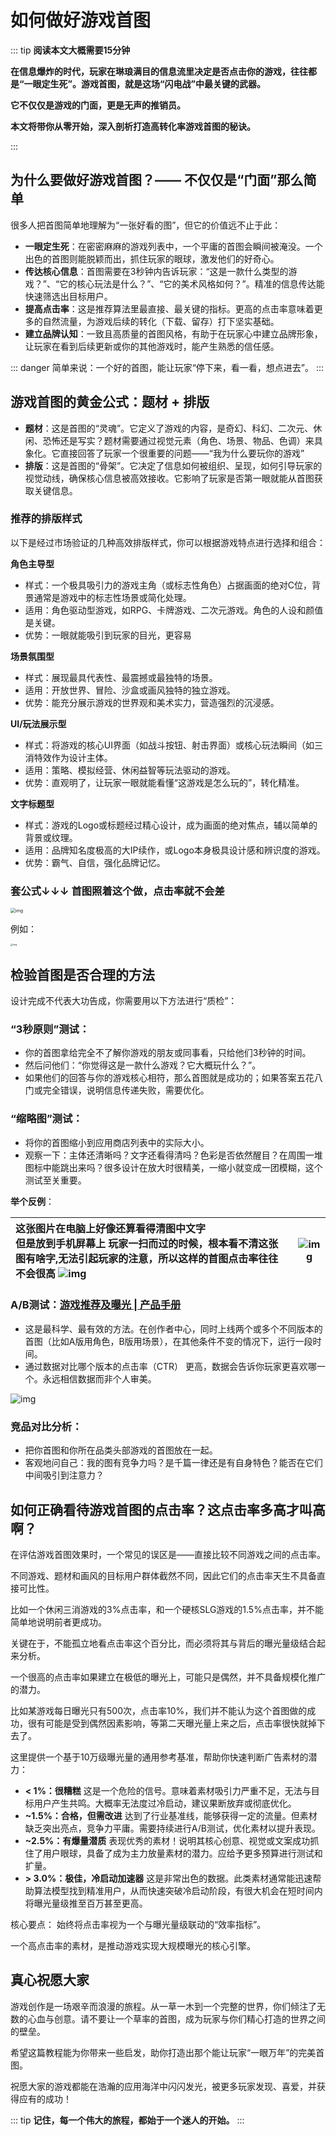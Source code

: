 # 如何做好游戏首图

::: tip **阅读本文大概需要15分钟**

**在信息爆炸的时代，玩家在琳琅满目的信息流里决定是否点击你的游戏，往往都是“一眼定生死”。游戏首图，就是这场“闪电战”中最关键的武器。**

**它不仅仅是游戏的门面，更是无声的推销员。**

**本文将带你从零开始，深入剖析打造高转化率游戏首图的秘诀。**

:::

## 为什么要做好游戏首图？—— 不仅仅是“门面”那么简单

很多人把首图简单地理解为“一张好看的图”，但它的价值远不止于此：

- **一眼定生死**：在密密麻麻的游戏列表中，一个平庸的首图会瞬间被淹没。一个出色的首图则能脱颖而出，抓住玩家的眼球，激发他们的好奇心。
- **传达核心信息**：首图需要在3秒钟内告诉玩家：“这是一款什么类型的游戏？”、“它的核心玩法是什么？”、“它的美术风格如何？”。精准的信息传达能快速筛选出目标用户。
- **提高点击率**：这是推荐算法里最直接、最关键的指标。更高的点击率意味着更多的自然流量，为游戏后续的转化（下载、留存）打下坚实基础。
- **建立品牌认知**：一致且高质量的首图风格，有助于在玩家心中建立品牌形象，让玩家在看到后续更新或你的其他游戏时，能产生熟悉的信任感。

::: danger 简单来说：一个好的首图，能让玩家“停下来，看一看，想点进去”。
:::

## 游戏首图的黄金公式：题材 + 排版

- **题材**：这是首图的“灵魂”。它定义了游戏的内容，是奇幻、科幻、二次元、休闲、恐怖还是写实？题材需要通过视觉元素（角色、场景、物品、色调）来具象化。它直接回答了玩家一个很重要的问题——“我为什么要玩你的游戏”
- **排版**：这是首图的“骨架”。它决定了信息如何被组织、呈现，如何引导玩家的视觉动线，确保核心信息被高效接收。它影响了玩家是否第一眼就能从首图获取关键信息。

###  推荐的排版样式

  以下是经过市场验证的几种高效排版样式，你可以根据游戏特点进行选择和组合：

**角色主导型**

- 样式：一个极具吸引力的游戏主角（或标志性角色）占据画面的绝对C位，背景通常是游戏中的标志性场景或简化处理。
- 适用：角色驱动型游戏，如RPG、卡牌游戏、二次元游戏。角色的人设和颜值是关键。
- 优势：一眼就能吸引到玩家的目光，更容易

**场景氛围型**

- 样式：展现最具代表性、最震撼或最独特的场景。
- 适用：开放世界、冒险、沙盒或画风独特的独立游戏。
- 优势：能充分展示游戏的世界观和美术实力，营造强烈的沉浸感。

**UI/玩法展示型**

- 样式：将游戏的核心UI界面（如战斗按钮、射击界面）或核心玩法瞬间（如三消特效作为设计主体。
- 适用：策略、模拟经营、休闲益智等玩法驱动的游戏。
- 优势：直观明了，让玩家一眼就能看懂“这游戏是怎么玩的”，转化精准。

**文字标题型**

- 样式：游戏的Logo或标题经过精心设计，成为画面的绝对焦点，辅以简单的背景或纹理。
- 适用：品牌知名度极高的大IP续作，或Logo本身极具设计感和辨识度的游戏。
- 优势：霸气、自信，强化品牌记忆。

###   套公式↓↓↓ 首图照着这个做，点击率就不会差

<img src="https://arkimg.ark.online/1761211294813-16.webp" alt="img" style="zoom: 50%;" />

例如：

<img src="https://arkimg.ark.online/1761211319983-19.webp" alt="img" style="zoom:25%;" />

## 检验首图是否合理的方法

设计完成不代表大功告成，你需要用以下方法进行“质检”：

###  “3秒原则”测试：

- 你的首图拿给完全不了解你游戏的朋友或同事看，只给他们3秒钟的时间。
- 然后问他们：“你觉得这是一款什么游戏？它大概玩什么？”。
- 如果他们的回答与你的游戏核心相符，那么首图就是成功的；如果答案五花八门或完全错误，说明信息传递失败，需要优化。

###  “缩略图”测试：

- 将你的首图缩小到应用商店列表中的实际大小。
- 观察一下：主体还清晰吗？文字还看得清吗？色彩是否依然醒目？在周围一堆图标中能跳出来吗？很多设计在放大时很精美，一缩小就变成一团模糊，这个测试至关重要。
  
**举个反例**：

| 这张图片在电脑上好像还算看得清图中文字<br />但是放到手机屏幕上 玩家一扫而过的时候，根本看不清这张图有啥字,无法引起玩家的注意，所以这样的首图点击率往往不会很高  ![img](F:/TyporaPic/1761211926918-1-1761215148621-3-1761215723002-5.webp) | ![img](https://arkimg.ark.online/1761211934699-4.webp) |
| :----------------------------------------------------------- | ------------------------------------------------------ |

###  A/B测试：[游戏推荐及曝光 | 产品手册](https://docs.ark.online/CreatorPortal/Promotion&Operation.html#配置游戏素材)

- 这是最科学、最有效的方法。在创作者中心，同时上线两个或多个不同版本的首图（比如A版用角色，B版用场景），在其他条件不变的情况下，运行一段时间。
- 通过数据对比哪个版本的点击率（CTR） 更高，数据会告诉你玩家更喜欢哪一个。永远相信数据而非个人审美。

![img](https://arkimg.ark.online/1761211614287-22.webp)

###  竞品对比分析：

- 把你首图和你所在品类头部游戏的首图放在一起。
- 客观地问自己：我的图有竞争力吗？是千篇一律还是有自身特色？能否在它们中间吸引到注意力？



## 如何正确看待游戏首图的点击率？这点击率多高才叫高啊？

 在评估游戏首图效果时，一个常见的误区是——直接比较不同游戏之间的点击率。

 不同游戏、题材和画风的目标用户群体截然不同，因此它们的点击率天生不具备直接可比性。

 比如一个休闲三消游戏的3%点击率，和一个硬核SLG游戏的1.5%点击率，并不能简单地说明前者更成功。

 关键在于，不能孤立地看点击率这个百分比，而必须将其与背后的曝光量级结合起来分析。

 一个很高的点击率如果建立在极低的曝光上，可能只是偶然，并不具备规模化推广的潜力。

 比如某游戏每日曝光只有500次，点击率10%，我们并不能认为这个首图做的成功，很有可能是受到偶然因素影响，等第二天曝光量上来之后，点击率很快就掉下去了。

 这里提供一个基于10万级曝光量的通用参考基准，帮助你快速判断广告素材的潜力：

- **< 1%：很糟糕** 这是一个危险的信号。意味着素材吸引力严重不足，无法与目标用户产生共鸣。大概率无法度过冷启动，建议果断放弃或彻底优化。
- **~1.5%：合格，但需改进** 达到了行业基准线，能够获得一定的流量。但素材缺乏突出亮点，竞争力平庸。需要持续进行A/B测试，优化素材以提升表现。
- **~2.5%：有爆量潜质** 表现优秀的素材！说明其核心创意、视觉或文案成功抓住了用户眼球，具备了成为主力放量素材的潜力。应给予更多预算进行测试和扩量。
- **> 3.0%：极佳，冷启动加速器** 这是非常出色的数据。此类素材通常能迅速帮助算法模型找到精准用户，从而快速突破冷启动阶段，有很大机会在短时间内将曝光量级推至百万甚至更高。

 核心要点： 始终将点击率视为一个与曝光量级联动的“效率指标”。

 一个高点击率的素材，是推动游戏实现大规模曝光的核心引擎。



## 真心祝愿大家

 游戏创作是一场艰辛而浪漫的旅程。从一草一木到一个完整的世界，你们倾注了无数的心血与创意。请不要让一个草率的首图，成为玩家与你们精心打造的世界之间的壁垒。

 希望这篇教程能为你带来一些启发，助你打造出那个能让玩家“一眼万年”的完美首图。

 祝愿大家的游戏都能在浩瀚的应用海洋中闪闪发光，被更多玩家发现、喜爱，并获得应有的成功！


::: tip **记住，每一个伟大的旅程，都始于一个迷人的开始。**
:::





